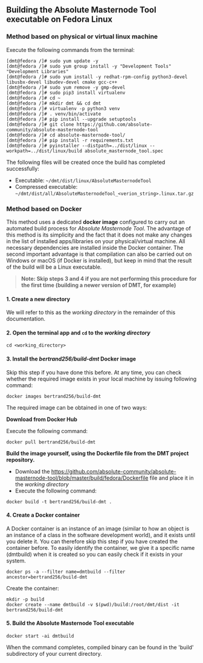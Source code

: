 ## Building the Absolute Masternode Tool executable on Fedora Linux

### Method based on physical or virtual linux machine

Execute the following commands from the terminal:

```
[dmt@fedora /]# sudo yum update -y
[dmt@fedora /]# sudo yum group install -y "Development Tools" "Development Libraries"
[dmt@fedora /]# sudo yum install -y redhat-rpm-config python3-devel libusbx-devel libudev-devel cmake gcc-c++
[dmt@fedora /]# sudo yum remove -y gmp-devel
[dmt@fedora /]# sudo pip3 install virtualenv
[dmt@fedora /]# cd ~
[dmt@fedora /]# mkdir dmt && cd dmt
[dmt@fedora /]# virtualenv -p python3 venv
[dmt@fedora /]# . venv/bin/activate
[dmt@fedora /]# pip install --upgrade setuptools
[dmt@fedora /]# git clone https://github.com/absolute-community/absolute-masternode-tool
[dmt@fedora /]# cd absolute-masternode-tool/
[dmt@fedora /]# pip install -r requirements.txt
[dmt@fedora /]# pyinstaller --distpath=../dist/linux --workpath=../dist/linux/build absolute_masternode_tool.spec
```

The following files will be created once the build has completed successfully:
* Executable: `~/dmt/dist/linux/AbsoluteMasternodeTool`
* Compressed executable: `~/dmt/dist/all/AbsoluteMasternodeTool_<verion_string>.linux.tar.gz`


### Method based on Docker

This method uses a dedicated **docker image** configured to carry out an automated build process for *Absolute Masternode Tool*. The advantage of this method is its simplicity and the fact that it does not make any changes in the list of installed apps/libraries on your physical/virtual machine. All necessary dependencies are installed inside the Docker container. The second important advantage is that compilation can also be carried out on Windows or macOS (if Docker is installed), but keep in mind that the result of the build will be a Linux executable.

> **Note: Skip steps 3 and 4 if you are not performing this procedure for the first time (building a newer version of DMT, for example)**

#### 1. Create a new directory
We will refer to this as the *working directory* in the remainder of this documentation.

#### 2. Open the terminal app and `cd` to the *working directory*

```
cd <working_directory>
```

#### 3. Install the *bertrand256/build-dmt* Docker image

Skip this step if you have done this before. At any time, you can check whether the required image exists in your local machine by issuing following command:

```
docker images bertrand256/build-dmt
```

The required image can be obtained in one of two ways:

**Download from Docker Hub**

Execute the following command:

```
docker pull bertrand256/build-dmt
```

**Build the image yourself, using the Dockerfile file from the DMT project repository.** 

* Download the https://github.com/absolute-community/absolute-masternode-tool/blob/master/build/fedora/Dockerfile file and place it in the *working directory*
* Execute the following command:
```
docker build -t bertrand256/build-dmt .
```

#### 4. Create a Docker container

A Docker container is an instance of an image (similar to how an object is an instance of a class in the software development world), and it exists until you delete it. You can therefore skip this step if you have created the container before. To easily identify the container, we give it a specific name (dmtbuild) when it is created so you can easily check if it exists in your system.

```
docker ps -a --filter name=dmtbuild --filter ancestor=bertrand256/build-dmt
```
Create the container:

``` 
mkdir -p build
docker create --name dmtbuild -v $(pwd)/build:/root/dmt/dist -it bertrand256/build-dmt
```

#### 5. Build the Absolute Masternode Tool executable

```
docker start -ai dmtbuild
```

When the command completes, compiled binary can be found in the 'build' subdirectory of your current directory.